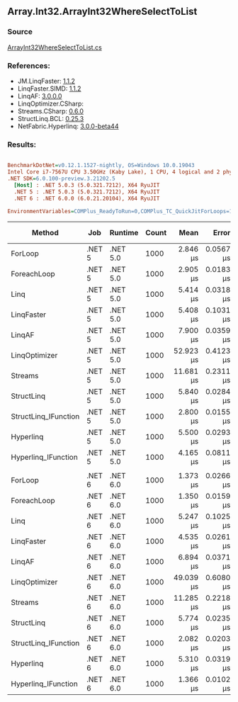 ﻿## Array.Int32.ArrayInt32WhereSelectToList

### Source
[ArrayInt32WhereSelectToList.cs](../LinqBenchmarks/Array/Int32/ArrayInt32WhereSelectToList.cs)

### References:
- JM.LinqFaster: [1.1.2](https://www.nuget.org/packages/JM.LinqFaster/1.1.2)
- LinqFaster.SIMD: [1.1.2](https://www.nuget.org/packages/LinqFaster.SIMD/1.0.3)
- LinqAF: [3.0.0.0](https://www.nuget.org/packages/LinqAF/3.0.0.0)
- LinqOptimizer.CSharp: [](https://www.nuget.org/packages/LinqOptimizer.CSharp/)
- Streams.CSharp: [0.6.0](https://www.nuget.org/packages/Streams.CSharp/0.6.0)
- StructLinq.BCL: [0.25.3](https://www.nuget.org/packages/StructLinq.BCL/0.25.3)
- NetFabric.Hyperlinq: [3.0.0-beta44](https://www.nuget.org/packages/NetFabric.Hyperlinq/3.0.0-beta44)

### Results:
``` ini

BenchmarkDotNet=v0.12.1.1527-nightly, OS=Windows 10.0.19043
Intel Core i7-7567U CPU 3.50GHz (Kaby Lake), 1 CPU, 4 logical and 2 physical cores
.NET SDK=6.0.100-preview.3.21202.5
  [Host] : .NET 5.0.3 (5.0.321.7212), X64 RyuJIT
  .NET 5 : .NET 5.0.3 (5.0.321.7212), X64 RyuJIT
  .NET 6 : .NET 6.0.0 (6.0.21.20104), X64 RyuJIT

EnvironmentVariables=COMPlus_ReadyToRun=0,COMPlus_TC_QuickJitForLoops=1,COMPlus_TieredPGO=1  

```
|               Method |    Job |  Runtime | Count |      Mean |     Error |    StdDev |    Median | Ratio | RatioSD |   Gen 0 | Gen 1 | Gen 2 | Allocated |
|--------------------- |------- |--------- |------ |----------:|----------:|----------:|----------:|------:|--------:|--------:|------:|------:|----------:|
|              ForLoop | .NET 5 | .NET 5.0 |  1000 |  2.846 μs | 0.0567 μs | 0.1325 μs |  2.756 μs |  1.00 |    0.00 |  2.0561 |     - |     - |      4 KB |
|          ForeachLoop | .NET 5 | .NET 5.0 |  1000 |  2.905 μs | 0.0183 μs | 0.0171 μs |  2.908 μs |  1.02 |    0.04 |  2.0561 |     - |     - |      4 KB |
|                 Linq | .NET 5 | .NET 5.0 |  1000 |  5.414 μs | 0.0318 μs | 0.0265 μs |  5.410 μs |  1.91 |    0.07 |  2.1057 |     - |     - |      4 KB |
|           LinqFaster | .NET 5 | .NET 5.0 |  1000 |  5.408 μs | 0.1031 μs | 0.1059 μs |  5.431 μs |  1.88 |    0.07 |  3.8834 |     - |     - |      8 KB |
|               LinqAF | .NET 5 | .NET 5.0 |  1000 |  7.900 μs | 0.0359 μs | 0.0300 μs |  7.895 μs |  2.78 |    0.10 |  2.0447 |     - |     - |      4 KB |
|        LinqOptimizer | .NET 5 | .NET 5.0 |  1000 | 52.923 μs | 0.4123 μs | 0.3443 μs | 52.846 μs | 18.64 |    0.64 | 16.5405 |     - |     - |     34 KB |
|              Streams | .NET 5 | .NET 5.0 |  1000 | 11.681 μs | 0.2311 μs | 0.2838 μs | 11.764 μs |  4.02 |    0.08 |  2.3041 |     - |     - |      5 KB |
|           StructLinq | .NET 5 | .NET 5.0 |  1000 |  5.840 μs | 0.0284 μs | 0.0252 μs |  5.847 μs |  2.05 |    0.08 |  1.0300 |     - |     - |      2 KB |
| StructLinq_IFunction | .NET 5 | .NET 5.0 |  1000 |  2.800 μs | 0.0155 μs | 0.0137 μs |  2.800 μs |  0.98 |    0.04 |  0.9880 |     - |     - |      2 KB |
|            Hyperlinq | .NET 5 | .NET 5.0 |  1000 |  5.500 μs | 0.0293 μs | 0.0260 μs |  5.493 μs |  1.93 |    0.08 |  0.9842 |     - |     - |      2 KB |
|  Hyperlinq_IFunction | .NET 5 | .NET 5.0 |  1000 |  4.165 μs | 0.0811 μs | 0.0759 μs |  4.190 μs |  1.46 |    0.06 |  0.9842 |     - |     - |      2 KB |
|                      |        |          |       |           |           |           |           |       |         |         |       |       |           |
|              ForLoop | .NET 6 | .NET 6.0 |  1000 |  1.373 μs | 0.0266 μs | 0.0261 μs |  1.366 μs |  1.00 |    0.00 |  2.0561 |     - |     - |      4 KB |
|          ForeachLoop | .NET 6 | .NET 6.0 |  1000 |  1.350 μs | 0.0159 μs | 0.0148 μs |  1.351 μs |  0.98 |    0.02 |  2.0561 |     - |     - |      4 KB |
|                 Linq | .NET 6 | .NET 6.0 |  1000 |  5.247 μs | 0.1025 μs | 0.1654 μs |  5.338 μs |  3.73 |    0.14 |  2.1057 |     - |     - |      4 KB |
|           LinqFaster | .NET 6 | .NET 6.0 |  1000 |  4.535 μs | 0.0261 μs | 0.0232 μs |  4.541 μs |  3.30 |    0.06 |  3.8834 |     - |     - |      8 KB |
|               LinqAF | .NET 6 | .NET 6.0 |  1000 |  6.894 μs | 0.0371 μs | 0.0329 μs |  6.893 μs |  5.02 |    0.10 |  2.0523 |     - |     - |      4 KB |
|        LinqOptimizer | .NET 6 | .NET 6.0 |  1000 | 49.039 μs | 0.6080 μs | 0.5077 μs | 48.969 μs | 35.77 |    0.69 | 16.4185 |     - |     - |     34 KB |
|              Streams | .NET 6 | .NET 6.0 |  1000 | 11.285 μs | 0.2218 μs | 0.3109 μs | 11.081 μs |  8.37 |    0.25 |  2.3041 |     - |     - |      5 KB |
|           StructLinq | .NET 6 | .NET 6.0 |  1000 |  5.774 μs | 0.0235 μs | 0.0196 μs |  5.779 μs |  4.21 |    0.07 |  1.0300 |     - |     - |      2 KB |
| StructLinq_IFunction | .NET 6 | .NET 6.0 |  1000 |  2.082 μs | 0.0203 μs | 0.0159 μs |  2.080 μs |  1.52 |    0.03 |  0.9880 |     - |     - |      2 KB |
|            Hyperlinq | .NET 6 | .NET 6.0 |  1000 |  5.310 μs | 0.0319 μs | 0.0298 μs |  5.311 μs |  3.87 |    0.08 |  0.9842 |     - |     - |      2 KB |
|  Hyperlinq_IFunction | .NET 6 | .NET 6.0 |  1000 |  1.366 μs | 0.0102 μs | 0.0090 μs |  1.365 μs |  0.99 |    0.02 |  0.9899 |     - |     - |      2 KB |
